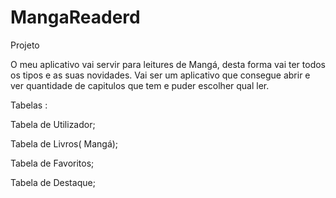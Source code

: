 # MangaReaderd
Projeto

O meu aplicativo vai servir para leitures de Mangá, desta forma vai ter todos os tipos 
e as suas novidades. Vai ser um aplicativo que consegue abrir e ver quantidade de capitulos
que tem e puder escolher qual ler.

Tabelas :

Tabela de Utilizador;

Tabela de Livros( Mangá);

Tabela de Favoritos;

Tabela de Destaque;
